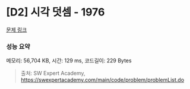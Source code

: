 # [D2] 시각 덧셈 - 1976 

[문제 링크](https://swexpertacademy.com/main/code/problem/problemDetail.do?contestProbId=AV5PttaaAZIDFAUq) 

### 성능 요약

메모리: 56,704 KB, 시간: 129 ms, 코드길이: 229 Bytes



> 출처: SW Expert Academy, https://swexpertacademy.com/main/code/problem/problemList.do